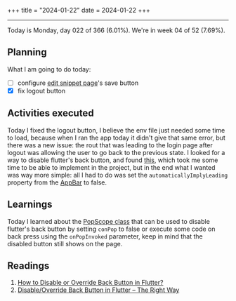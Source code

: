 +++
title = "2024-01-22"
date = 2024-01-22
+++

---

Today is Monday, day 022 of 366 (6.01%). We're in week 04 of 52 (7.69%).

## Planning

What I am going to do today:

- [ ] configure [edit snippet page](https://github.com/OmnicodeSolutions/luisa_drf_flutter_client/blob/main/lib/edit_snippet.dart)'s save button
- [x] fix logout button

## Activities executed

Today I fixed the logout button, I believe the env file just needed some time to load, because when I ran the app today it didn't give that same error, but there was a new issue: the rout that was leading to the login page after logout was allowing the user to go back to the previous state. I looked for a way to disable flutter's back button, and found [this](https://flutterdesk.com/disable-or-override-back-button-in-flutter/), which took me some time to be able to implement in the project, but in the end what I wanted was way more simple: all I had to do was set the `automaticallyImplyLeading` property from the [AppBar](https://api.flutter.dev/flutter/material/AppBar-class.html) to false. 

## Learnings

Today I learned about the [PopScope class](https://api.flutter.dev/flutter/widgets/PopScope-class.html?gclid=EAIaIQobChMI7vLnoYzxgwMVAEJIAB1E5godEAAYASAAEgKnifD_BwE&gclsrc=aw.ds) that can be used to disable flutter's back button by setting `conPop` to false or execute some code on back press using the `onPopInvoked` parameter, keep in mind that the disabled button still shows on the page.

## Readings 

1. [How to Disable or Override Back Button in Flutter?](https://flutterdesk.com/disable-or-override-back-button-in-flutter/)
2. [Disable/Override Back Button in Flutter – The Right Way](https://www.flutterbeads.com/disable-override-back-button-in-flutter/)
